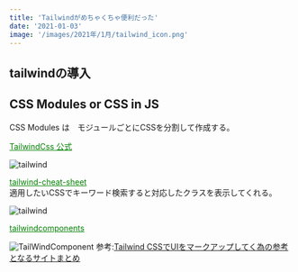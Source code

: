 ```yaml
---
title: 'Tailwindがめちゃくちゃ便利だった'
date: '2021-01-03'
image: '/images/2021年/1月/tailwind_icon.png'
---
```



## tailwindの導入

## CSS Modules or CSS in JS

CSS Modules は　モジュールごとにCSSを分割して作成する。  


<a style="color:green" href="https://tailwindcss.com/">
TailwindCss 公式 </a><br/>

![tailwind](/images/2021年/1月/TailWindCss.jp)

<a style="color:green" href="https://nerdcave.com/tailwind-cheat-sheet/">
tailwind-cheat-sheet</a><br/>
適用したいCSSでキーワード検索すると対応したクラスを表示してくれる。
<br />

![tailwind](/images/2021年/1月/TailWindCheetSheet.jpg)


<a style="color:green" href="https://tailwindcomponents.com/">
tailwindcomponents</a><br />

![TailWindComponent](/images/2021年/1月/TailWindComponents.jpg)
参考:[Tailwind CSSでUIをマークアップしてく為の参考となるサイトまとめ](https://blog.nakamu.life/posts/tailwind-css-ui)